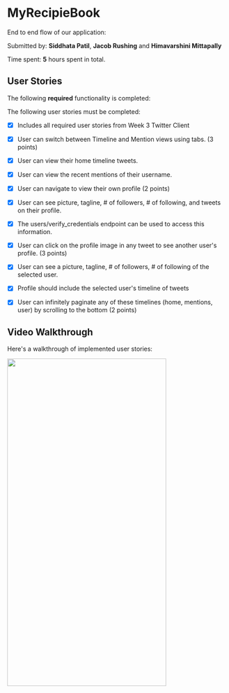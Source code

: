 # MyRecipieBook

End to end flow of our application:

Submitted by: **Siddhata Patil**, **Jacob Rushing** and **Himavarshini Mittapally**

Time spent: **5** hours spent in total.

## User Stories

The following **required** functionality is completed:

The following user stories must be completed:

* [x] Includes all required user stories from Week 3 Twitter Client
* [x] User can switch between Timeline and Mention views using tabs. (3 points)
* [x] User can view their home timeline tweets.
* [x] User can view the recent mentions of their username.
* [x] User can navigate to view their own profile (2 points)
* [x] User can see picture, tagline, # of followers, # of following, and tweets on their profile.
* [x] The users/verify_credentials endpoint can be used to access this information.
* [x] User can click on the profile image in any tweet to see another user's profile. (3 points)
* [x] User can see a picture, tagline, # of followers, # of following of the selected user.
* [x] Profile should include the selected user's timeline of tweets
* [x] User can infinitely paginate any of these timelines (home, mentions, user) by scrolling to the bottom (2 points)


## Video Walkthrough 

Here's a walkthrough of implemented user stories:

<img src='https://github.com/SiddhataPatil/MyRecipieBook/blob/master/app/1.png' width="365" height="750" />

